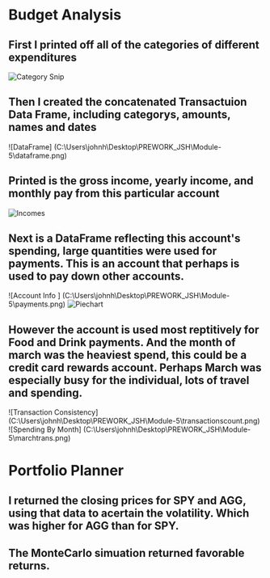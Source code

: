 # Budget Analysis
## First I printed off all of the categories of different expenditures

![Category Snip ](C:\Users\johnh\Desktop\PREWORK_JSH\Module-5\snip_categories.PNG.png)

## Then I created the concatenated Transactuion Data Frame, including categorys, amounts, names and dates

![DataFrame] (C:\Users\johnh\Desktop\PREWORK_JSH\Module-5\dataframe.png)

## Printed is the gross income, yearly income, and monthly pay from this particular account 

 ![Incomes](C:\Users\johnh\Desktop\PREWORK_JSH\Module-5\income.png)

## Next is a DataFrame reflecting this account's spending, large quantities were used for payments. This is an account that perhaps is used to pay down other accounts. 

![Account Info ] (C:\Users\johnh\Desktop\PREWORK_JSH\Module-5\payments.png)
![Piechart](C:\Users\johnh\Desktop\PREWORK_JSH\Module-5\piechartspending.png)

## However the account is used most reptitively for Food and Drink payments. And the month of march was the heaviest spend, this could be a credit card rewards account. Perhaps March was especially busy for the individual, lots of travel and spending. 

![Transaction Consistency] (C:\Users\johnh\Desktop\PREWORK_JSH\Module-5\transactionscount.png)
![Spending By Month] (C:\Users\johnh\Desktop\PREWORK_JSH\Module-5\marchtrans.png)


# Portfolio Planner

 ## I returned the closing prices for SPY and AGG, using that data to acertain the volatility. Which was higher for AGG than for SPY. 

 ## The MonteCarlo simuation returned favorable returns. 








